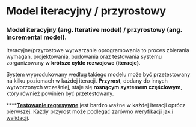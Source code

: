 # Model iteracyjny / przyrostowy

### Model iteracyjny \(ang. Iterative model\) / przyrostowy \(ang. Incremental model\).

Iteracyjne/przyrostowe wytwarzanie oprogramowania to proces zbierania wymagań, projektowania, budowania oraz testowania systemu zorganizowany w **krótsze cykle rozwojowe \(iteracje\)**. 

System wyprodukowany według takiego modelu może być przetestowany na kilku poziomach w każdej iteracji. **Przyrost**, dodany do innych wytworzonych wcześniej, staje się **rosnącym systemem częściowym**, który również powinien być przetestowany. 

\*\*\*\*[**Testowanie regresywne**](../typy-testow/testowanie-zwiazane-ze-zmianami-testy-regresji-i-retesty.md#testowanie-regresji-ang-regression-testing) jest bardzo ważne w każdej iteracji oprócz pierwszej. Każdy przyrost może podlegać zarówno [weryfikacji jak i walidacji](../podstawy-testowania/weryfikacja-i-walidacja.md).





